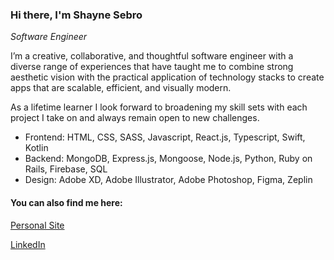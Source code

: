 ### Hi there, I'm Shayne Sebro 

*Software Engineer*

I’m a creative, collaborative, and thoughtful software engineer with a diverse range of experiences that have taught me to combine strong aesthetic vision with the practical application of technology stacks to create apps that are scalable, efficient, and visually modern.

As a lifetime learner I look forward to broadening my skill sets with each project I take on and always remain open to new challenges. 

* Frontend: HTML, CSS, SASS, Javascript, React.js, Typescript, Swift, Kotlin
* Backend: MongoDB, Express.js, Mongoose, Node.js, Python, Ruby on Rails, Firebase, SQL
* Design: Adobe XD, Adobe Illustrator, Adobe Photoshop, Figma, Zeplin

#### You can also find me here:
[Personal Site](https://shaynesebro.netlify.app)

[LinkedIn](https://www.linkedin.com/in/shaynesebro/)
